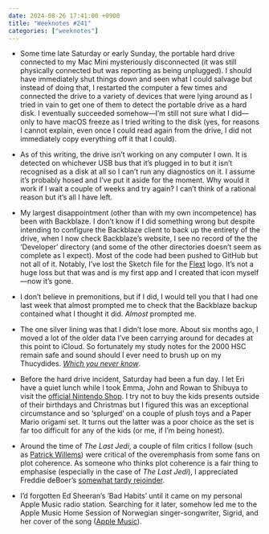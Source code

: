 ```yaml
---
date: 2024-08-26 17:41:00 +0900
title: "Weeknotes #241"
categories: ["weeknotes"]
---
```


- Some time late Saturday or early Sunday, the portable hard drive connected to my Mac Mini mysteriously disconnected (it was still physically connected but was reporting as being unplugged). I should have immediately shut things down and seen what I could salvage but instead of doing that, I restarted the computer a few times and connected the drive to a variety of devices that were lying around as I tried in vain to get one of them to detect the portable drive as a hard disk. I eventually succeeded somehow—I’m still not sure what I did—only to have macOS freeze as I tried writing to the disk (yes, for reasons I cannot explain, even once I could read again from the drive, I did not immediately copy everything off it that I could).

- As of this writing, the drive isn’t working on any computer I own. It is detected on whichever USB bus that it’s plugged in to but it isn’t recognised as a disk at all so I can’t run any diagnostics on it. I assume it’s probably hosed and I’ve put it aside for the moment. Why would it work if I wait a couple of weeks and try again? I can’t think of a rational reason but it’s all I have left.

- My largest disappointment (other than with my own incompetence) has been with Backblaze. I don’t know if I did something wrong but despite intending to configure the Backblaze client to back up the entirety of the drive, when I now check Backblaze’s website, I see no record of the the ‘Developer’ directory (and some of the other directories doesn’t seem as complete as I expect). Most of the code had been pushed to GitHub but not all of it. Notably, I’ve lost the Sketch file for the [Flext](https://apps.inqk.net/flext/) logo. It’s not a huge loss but that was and is my first app and I created that icon myself—now it’s gone.

- I don’t believe in premonitions, but if I did, I would tell you that I had one last week that almost prompted me to check that the Backblaze backup contained what I thought it did. _Almost_ prompted me.

- The one silver lining was that I didn’t lose more. About six months ago, I moved a lot of the older data I’ve been carrying around for decades at this point to iCloud. So fortunately my study notes for the 2000 HSC remain safe and sound should I ever need to brush up on my Thucydides. [_Which you never know_](https://www.theatlantic.com/international/archive/2015/09/united-states-china-war-thucydides-trap/406756/).

- Before the hard drive incident, Saturday had been a fun day. I let Eri have a quiet lunch while I took Emma, John and Rowan to Shibuya to visit the [official Nintendo Shop](https://shibuya.parco.jp/shop/detail/?cd=025793). I try not to buy the kids presents outside of their birthdays and Christmas but I figured this was an exceptional circumstance and so ‘splurged’ on a couple of plush toys and a Paper Mario origami set. It turns out the latter was a poor choice as the set is far too difficult for any of the kids (or me, if I’m being honest).

- Around the time of _The Last Jedi_, a couple of film critics I follow (such as [Patrick Willems](https://www.youtube.com/watch?v=j9HivyjAKlc)) were critical of the overemphasis from some fans on plot coherence. As someone who thinks plot coherence is a fair thing to emphasise (especially in the case of _The Last Jedi_), I appreciated Freddie deBoer’s [somewhat tardy rejoinder](https://freddiedeboer.substack.com/p/perhaps-movies-should-make-sense).

- I’d forgotten Ed Sheeran’s ‘Bad Habits’ until it came on my personal Apple Music radio station. Searching for it later, somehow led me to the Apple Music Home Session of Norwegian singer-songwriter, Sigrid, and her cover of the song ([Apple Music](https://music.apple.com/us/album/bad-habits-apple-music-home-session/1579905790?i=1579905808)).
